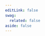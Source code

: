 ```yaml
---
editLink: false
swag:
  related: false
aside: false
---
```


<SwagLanding>
    <template #title>Payment</template>
    <template #description>
        Shopware 6 offers a robust <a href="/docs/concepts/commerce/checkout-concept/payments">payment system</a> managing all payment transactions between customers and merchants. The payment handlers integrate seamlessly into the point of sale, allowing customers to pay for their orders using one or multiple payment methods during the checkout process. It also ensures a seamless and hassle-free payment experience, resulting in increased customer satisfaction and a higher likelihood of completed transactions.
    </template>
    <template #image>
        <img src="../../public/landing/apps/payment.jpg" />
    </template>
    <template #exposed2>
        <SwagLandingCardList>
            <template #title>
                Capabilities
            </template>
            <template #description>
               Efficient and reliable payments for your store with streamlined processes
            </template>
            <template #cards>
                <SwagLandingCard page="/docs/guides/plugins/apps/payment#synchronous-payments" icon="double-chevron-right-s" icon-type="solid">
                    <template #title>Synchronous payment</template>
                    <template #sub>Smooth transactions - COD and other payment options with synchronous processing.</template>
                </SwagLandingCard>
                <SwagLandingCard page="/docs/guides/plugins/apps/payment#asynchronous-payments" icon="double-chevron-right-s" icon-type="solid">
                    <template #title>Asynchronous payment</template>
                    <template #sub>Seamless integration - Integrate third-party PSP for asynchronous payment with ease.</template>
                </SwagLandingCard>
                <SwagLandingCard page="/docs/guides/plugins/apps/payment#prepared-payments" icon="double-chevron-right-s" icon-type="solid">
                    <template #title>Prepared payment</template>
                    <template #sub>Securely validate - Process credit/debit card payments with Prepared Payments.</template>
                </SwagLandingCard>
                <SwagLandingCard page="/docs/guides/plugins/apps/payment#refund" icon="double-chevron-right-s" icon-type="solid">
                    <template #title>Refund</template>
                    <template #sub>Quick returns - Automatic refund processing for returned items is more easier</template>
                </SwagLandingCard>
                <SwagLandingCard page="/docs/guides/plugins/apps/payment#validation" icon="checkmark" icon-type="solid">
                    <template #title>Payment validations</template>
                    <template #sub>Validation check - Ensure correct signature and response for payment requests.</template>
                </SwagLandingCard>
            </template>
        </SwagLandingCardList>
    <h1>Change the look</h1>
        <p>Shopware allows for complete customization of the payment appearance using <a href="/docs/guides/plugins/plugins/storefront/customize-templates">Template extensions</a>, which enable you to extend or override the default storefront checkout design. It's worth noting that these extensions will only apply to merchants who utilize the default storefront; those who have built their storefronts from scratch may not take advantage of these extensions.</p>
    </template>
</SwagLanding>
